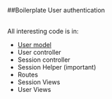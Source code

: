 ##Boilerplate User authentication

<br>
All interesting code is in:

* [User model](app/models/user.rb)
* User controller
* Session controller
* Session Helper (important)
* Routes
* Session Views
* User Views
